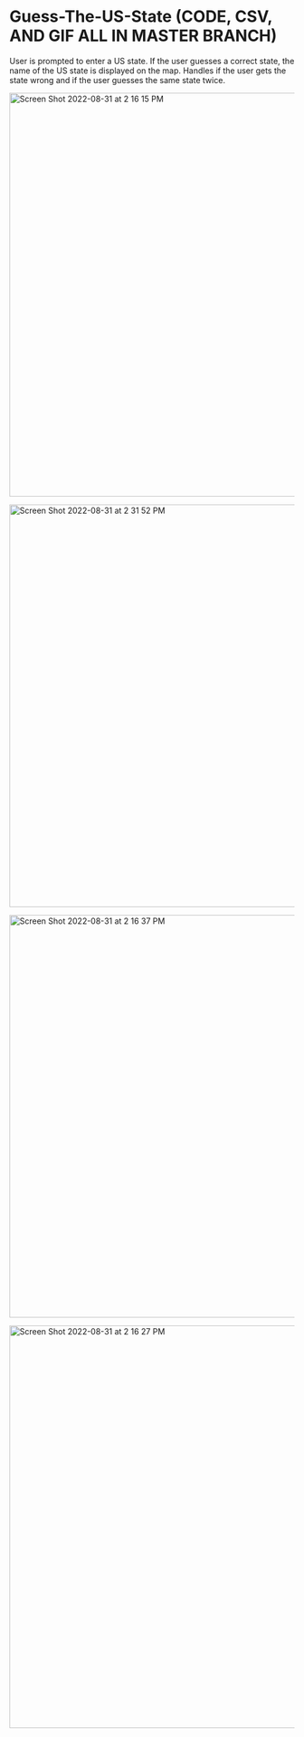 # Guess-The-US-State (CODE, CSV, AND GIF ALL IN MASTER BRANCH)
User is prompted to enter a US state. If the user guesses a correct state, the name of the US state is displayed on the map. Handles if the user gets the state wrong and if the user guesses the same state twice.</br>

<img width="714" alt="Screen Shot 2022-08-31 at 2 16 15 PM" src="https://user-images.githubusercontent.com/105238029/187754364-8922b57a-3d81-4fec-8305-c41f585375d7.png"></br>


<img width="712" alt="Screen Shot 2022-08-31 at 2 31 52 PM" src="https://user-images.githubusercontent.com/105238029/187754153-ca0d81da-30d8-4ab2-93a6-54a2a2b02a38.png"> </br>

<img width="712" alt="Screen Shot 2022-08-31 at 2 16 37 PM" src="https://user-images.githubusercontent.com/105238029/187754229-8fb12adb-42e8-43c7-85cd-62a2ad43f179.png"> </br>

<img width="712" alt="Screen Shot 2022-08-31 at 2 16 27 PM" src="https://user-images.githubusercontent.com/105238029/187754263-66f5ca24-4d17-432f-9aaf-bc5761142e30.png"> </br>

